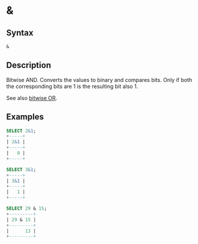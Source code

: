 # &amp;

## Syntax

```sql
&
```

## Description

Bitwise AND. Converts the values to binary and compares bits. Only if both the corresponding bits are 1 is the resulting bit also 1.

See also [bitwise OR](/built-in-functions/secondary-functions/bit-functions-and-operators/bitwise-or/).

## Examples

```sql
SELECT 2&1;
+-----+
| 2&1 |
+-----+
|   0 |
+-----+

SELECT 3&1;
+-----+
| 3&1 |
+-----+
|   1 |
+-----+

SELECT 29 & 15;
+---------+
| 29 & 15 |
+---------+
|      13 |
+---------+
```